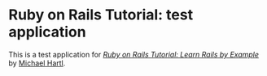 # Ruby on Rails Tutorial: test application

This is a test application for
[*Ruby on Rails Tutorial: Learn Rails by Example*](http://railstutorial.org/) 
by [Michael Hartl](http://michaelhartl.com/).